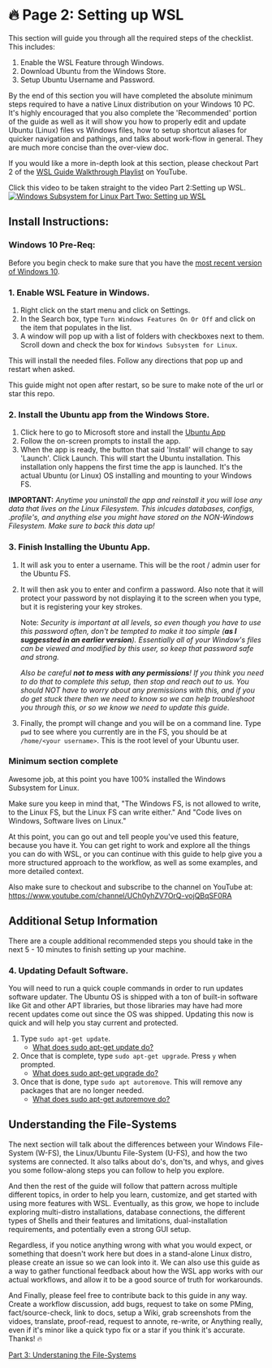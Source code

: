 # 🔥 Page 2: Setting up WSL

This section will guide you through all the required steps of the checklist. This includes:

1. Enable the WSL Feature through Windows.
1. Download Ubuntu from the Windows Store.
1. Setup Ubuntu Username and Password.

By the end of this section you will have completed the absolute minimum steps required to have a native Linux distribution on your Windows 10 PC. It's highly encouraged that you also complete the 'Recommended' portion of the guide as well as it will show you how to properly edit and update Ubuntu (Linux) files vs Windows files, how to setup shortcut aliases for quicker navigation and pathings, and talks about work-flow in general. They are much more concise than the over-view doc.

If you would like a more in-depth look at this section, please checkout Part 2 of the [WSL Guide Walkthrough Playlist](https://www.youtube.com/watch?v=ixqKqHfCDWM&list=PLOOqtDuWOt4auhgOzv8NdCDhBYgblR6Fd) on YouTube.

Click this video to be taken straight to the video Part 2:Setting up WSL.
<a href="http://www.youtube.com/watch?feature=player_embedded&v=GYuv37yPmGM" target="_blank"><img src="http://img.youtube.com/vi/GYuv37yPmGM/0.jpg" alt="Windows Subsystem for Linux Part Two: Setting up WSL"/></a>

## Install Instructions:

### Windows 10 Pre-Req:

Before you begin check to make sure that you have the [most recent version of Windows 10](https://support.microsoft.com/en-us/help/4028685/windows-10-get-the-update).

### 1. Enable WSL Feature in Windows.

1. Right click on the start menu and click on Settings.
1. In the Search box, type `Turn Windows Features On Or Off` and click on the item that populates in the list.
1. A window will pop up with a list of folders with checkboxes next to them. Scroll down and check the box for `Windows Subsystem for Linux`.

This will install the needed files. Follow any directions that pop up and restart when asked.

This guide might not open after restart, so be sure to make note of the url or star this repo.

### 2. Install the Ubuntu app from the Windows Store.

1. Click here to go to Microsoft store and install the [Ubuntu App](https://www.microsoft.com/en-us/store/p/ubuntu/9nblggh4msv6?activetab=pivot%3aoverviewtab)
1. Follow the on-screen prompts to install the app. 
1. When the app is ready, the button that said 'Install' will change to say 'Launch'. Click Launch. This will start the Ubuntu installation. This installation only happens the first time the app is launched. It's the actual Ubuntu (or Linux) OS installing and mounting to your Windows FS. 

__IMPORTANT:__ *Anytime you uninstall the app and reinstall it you will lose any data that lives on the Linux Filesystem. This inlcudes databases, configs, .profile's, and anything else you might have stored on the NON-Windows Filesystem. Make sure to back this data up!*

### 3. Finish Installing the Ubuntu App.

1. It will ask you to enter a username. This will be the root / admin user for the Ubuntu FS. 
1. It will then ask you to enter and confirm a password. Also note that it will protect your password by not displaying it to the screen when you type, but it is registering your key strokes.

    Note: *Security is important at all levels, so even though you have to use this password often, don't be tempted to make it too simple  (__as I suggessted in an earlier version__). Essentially all of your Window's files can be viewed and modified by this user, so keep that password safe and strong.*

    *Also be careful __not to mess with any permissions__! If you think you need to do that to complete this setup, then stop and reach out to us. You should NOT have to worry about any premissions with this, and if you do get stuck there then we need to know so we can help troubleshoot you through this, or so we know we need to update this guide*.

1. Finally, the prompt will change and you will be on a command line. Type `pwd` to see where you currently are in the FS, you should be at `/home/<your username>`. This is the root level of your Ubuntu user.

### Minimum section complete

Awesome job, at this point you have 100% installed the Windows Subsystem for Linux. 

Make sure you keep in mind that,
"The Windows FS, is not allowed to write, to the Linux FS, but the Linux FS can write either."
And
"Code lives on Windows, Software lives on Linux."

At this point, you can go out and tell people you've used this feature, because you have it. You can get right to work and explore all the things you can do with WSL, or you can continue with this guide to help give you a more structured approach to the workflow, as well as some examples, and more detailed context. 

Also make sure to checkout and subscribe to the channel on YouTube at: https://www.youtube.com/channel/UCh0yhZV7OrQ-vojQBqSF0RA


## Additional Setup Information

There are a couple additional recommended steps you should take in the next 5 - 10 minutes to finish setting up your machine.

### 4. Updating Default Software.

You will need to run a quick couple commands in order to run updates software updater. The Ubuntu OS is shipped with a ton of built-in software like Git and other APT libraries, but those libraries may have had more recent updates come out since the OS was shipped. Updating this now is quick and will help you stay current and protected.

1. Type `sudo apt-get update`.
   - [What does sudo apt-get update do?](https://askubuntu.com/questions/222348/what-does-sudo-apt-get-update-do)
1. Once that is complete, type `sudo apt-get upgrade`. Press `y` when prompted. 
   - [What does sudo apt-get upgrade do?](https://askubuntu.com/questions/94102/what-is-the-difference-between-apt-get-update-and-upgrade)
1. Once that is done, type `sudo apt autoremove`. This will remove any packages that are no longer needed.
   - [What does sudo apt-get autoremove do?](https://ubuntuforums.org/showthread.php?t=996053)

## Understanding the File-Systems

The next section will talk about the differences between your Windows File-System (W-FS), the Linux/Ubuntu File-System (U-FS), and how the two systems are connected. It also talks about do's, don'ts, and whys, and gives you some follow-along steps you can follow to help you explore.

And then the rest of the guide will follow that pattern across multiple different topics, in order to help you learn, customize, and get started with using more features with WSL. Eventually, as this grow, we hope to include exploring multi-distro installations, database connections, the different types of Shells and their features and limitations, dual-installation requirements, and potentially even a strong GUI setup.

Regardless, if you notice anything wrong with what you would expect, or something that doesn't work here but does in a stand-alone Linux distro, please create an issue so we can look into it. We can also use this guide as a way to gather functional feedback about how the WSL app works with our actual workflows, and allow it to be a good source of truth for workarounds. 

And Finally, please feel free to contribute back to this guide in any way. Create a workflow discussion, add bugs, request to take on some PMing, fact/source-check, link to docs, setup a Wiki, grab screenshots from the vidoes, translate, proof-read, request to annote, re-write, or Anything really, even if it's minor like a quick typo fix or a star if you think it's accurate. Thanks! 🔥

[Part 3: Understaning the File-Systems](./03_understanding_the_file_systems.md)
